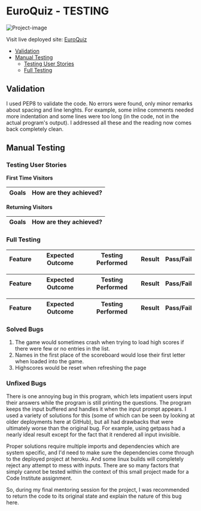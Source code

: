 # EuroQuiz - TESTING

![Project-image]()

Visit live deployed site: [EuroQuiz](https://europe-quiz-pp3-b56221b33626.herokuapp.com/)

* [Validation](#validator-testing)
* [Manual Testing](#manual-testing)
  * [Testing User Stories](#testing-user-stories)
  * [Full Testing](#full-testing)

## Validation

I used PEP8 to validate the code. No errors were found, only minor remarks about spacing and line lenghts.
For example, some inline comments needed more indentation and some lines were too long (in the code, not in the actual program's output). I addressed all these and the reading now comes back completely clean.

## Manual Testing

### Testing User Stories

__First Time Visitors__

| Goals | How are they achieved? |
| --- | --- |


__Returning Visitors__

|  Goals | How are they achieved? |
| --- | --- |

### Full Testing

| Feature | Expected Outcome | Testing Performed | Result | Pass/Fail |
| --- | --- | --- | --- | --- |

| Feature | Expected Outcome | Testing Performed | Result | Pass/Fail |
| --- | --- | --- | --- | --- |

| Feature | Expected Outcome | Testing Performed | Result | Pass/Fail |
| --- | --- | --- | --- | --- |

### Solved Bugs

1. The game would sometimes crash when trying to load high scores if there were few or no entries in the list.
2. Names in the first place of the scoreboard would lose their first letter when loaded into the game.
3. Highscores would be reset when refreshing the page

### Unfixed Bugs

There is one annoying bug in this program, which lets impatient users input their answers while the program is still printing the questions. The program keeps the input buffered and handles it when the input prompt appears. I used a variety of solutions for this (some of which can be seen by looking at older deployments here at GitHub), but all had drawbacks that were ultimately worse than the original bug. For example, using getpass had a nearly ideal result except for the fact that it rendered all input invisible.

Proper solutions require multiple imports and dependencies which are system specific, and I'd need to make sure the dependencies come through to the deployed project at heroku. And some linux builds will completely reject any attempt to mess with inputs. There are so many factors that simply cannot be tested within the context of this small project made for a Code Institute assignment.

So, during my final mentoring session for the project, I was recommended to return the code to its original state and explain the nature of this bug here.